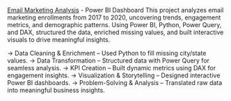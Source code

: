 [Email Marketing Analysis](https://github.com/Nagalakshmi-Pulivarthi/Power-BI/blob/main/Email%20Marketing%20Analysis/Summary_Report/Report.md) - Power BI Dashboard This project analyzes email marketing enrollments from 2017 to 2020, uncovering trends, engagement metrics, and demographic patterns. Using Power BI, Python, Power Query, and DAX, structured the data, enriched missing values, and built interactive visuals to drive meaningful insights.

-> Data Cleaning & Enrichment – Used Python to fill missing city/state values.
-> Data Transformation – Structured data with Power Query for seamless analysis.
-> KPI Creation – Built dynamic metrics using DAX for engagement insights.
-> Visualization & Storytelling – Designed interactive Power BI dashboards.
-> Problem-Solving & Analysis – Translated raw data into meaningful business insights.
